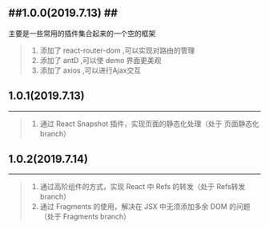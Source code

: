 ##1.0.0(2019.7.13) ##
------
主要是一些常用的插件集合起来的一个空的框架
> 1. 添加了 react-router-dom ,可以实现对路由的管理
> 2. 添加了 antD ,可以使 demo 界面更美观
> 3. 添加了 axios ,可以进行Ajax交互

## 1.0.1(2019.7.13) ##
------
> 1. 通过 React Snapshot 插件，实现页面的静态化处理（处于 页面静态化 branch）

## 1.0.2(2019.7.14) ##
------
> 1. 通过高阶组件的方式，实现 React 中 Refs 的转发（处于 Refs转发 branch）
> 2. 通过 Fragments 的使用，解决在 JSX 中无须添加多余 DOM 的问题（处于 Fragments branch）